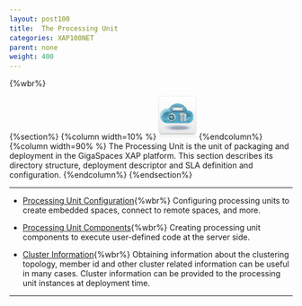 ```yaml
---
layout: post100
title:  The Processing Unit
categories: XAP100NET
parent: none
weight: 400
---
```


{%wbr%}

{%section%}
{%column width=10% %}
![cassandra.png](/attachment_files/subject/pu.png)
{%endcolumn%}
{%column width=90% %}
The Processing Unit is the unit of packaging and deployment in the GigaSpaces XAP platform. This section describes its directory structure, deployment descriptor and SLA definition and configuration.
{%endcolumn%}
{%endsection%}

<hr/>

- [Processing Unit Configuration](./pu-config.html){%wbr%}
Configuring processing units to create embedded spaces, connect to remote spaces, and more.

- [Processing Unit Components](./pu-components.html){%wbr%}
Creating processing unit components to execute user-defined code at the server side.

- [Cluster Information](./obtaining-cluster-information.html){%wbr%}
Obtaining information about the clustering topology, member id and other cluster related information can be useful in many cases. Cluster information can be provided to the processing unit instances at deployment time.

<hr/>

